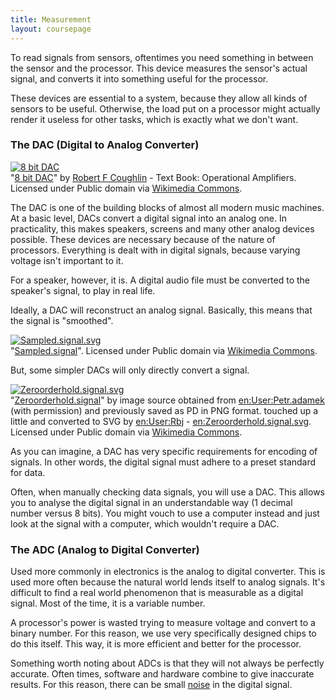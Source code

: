 ```yaml
---
title: Measurement
layout: coursepage
---
```


To read signals from sensors, oftentimes you need something in between the sensor and the processor. This device measures the sensor's actual signal, and converts it into something useful for the processor.

These devices are essential to a system, because they allow all kinds of sensors to be useful. Otherwise, the load put on a processor might actually render it useless for other tasks, which is exactly what we don't want.

### The DAC (Digital to Analog Converter)

<div class="credited">
<p><a title="By Rober F Coughlin (Text Book: Operational Amplifiers) [Attribution], via Wikimedia Commons" href="http://commons.wikimedia.org/wiki/File%3A8_bit_DAC.svg"><img alt="8 bit DAC" src="//upload.wikimedia.org/wikipedia/commons/b/b1/8_bit_DAC.svg"/></a><br>"<a href="http://commons.wikimedia.org/wiki/File%3A8_bit_DAC.svg">8 bit DAC</a>" by <a href="//www.goodreads.com/book/show/2863096-operational-amplifiers-and-linear-integrated-circuits">Robert F Coughlin</a> - Text Book: Operational Amplifiers. Licensed under Public domain via <a href="//commons.wikimedia.org/wiki/">Wikimedia Commons</a>.</p>
</div>

The DAC is one of the building blocks of almost all modern music machines. At a basic level, DACs convert a digital signal into an analog one. In practicality, this makes speakers, screens and many other analog devices possible. These devices are necessary because of the nature of processors. Everything is dealt with in digital signals, because varying voltage isn't important to it.

For a speaker, however, it is. A digital audio file must be converted to the speaker's signal, to play in real life.

Ideally, a DAC will reconstruct an analog signal. Basically, this means that the signal is "smoothed".

<div class="credited">
<p><a href="http://commons.wikimedia.org/wiki/File:Sampled.signal.svg#mediaviewer/File:Sampled.signal.svg"><img src="http://upload.wikimedia.org/wikipedia/commons/thumb/8/88/Sampled.signal.svg/1200px-Sampled.signal.svg.png" alt="Sampled.signal.svg"></a><br>"<a href="http://commons.wikimedia.org/wiki/File:Sampled.signal.svg#mediaviewer/File:Sampled.signal.svg">Sampled.signal</a>". Licensed under Public domain via <a href="//commons.wikimedia.org/wiki/">Wikimedia Commons</a>.</p>
</div>

But, some simpler DACs will only directly convert a signal.

<div class="credited">
<p><a href="http://commons.wikimedia.org/wiki/File:Zeroorderhold.signal.svg#mediaviewer/File:Zeroorderhold.signal.svg"><img src="http://upload.wikimedia.org/wikipedia/commons/thumb/1/15/Zeroorderhold.signal.svg/1200px-Zeroorderhold.signal.svg.png" alt="Zeroorderhold.signal.svg"></a><br>"<a href="http://commons.wikimedia.org/wiki/File:Zeroorderhold.signal.svg#mediaviewer/File:Zeroorderhold.signal.svg">Zeroorderhold.signal</a>" by image source obtained from <a href="//en.wikipedia.org/wiki/User:Petr.adamek" class="extiw" title="en:User:Petr.adamek">en:User:Petr.adamek</a> (with permission) and previously saved as PD in PNG format. touched up a little and converted to SVG by <a href="//en.wikipedia.org/wiki/User:Rbj" class="extiw" title="en:User:Rbj">en:User:Rbj</a> - <a href="//en.wikipedia.org/wiki/Zeroorderhold.signal.svg" class="extiw" title="en:Zeroorderhold.signal.svg">en:Zeroorderhold.signal.svg</a>. Licensed under Public domain via <a href="//commons.wikimedia.org/wiki/">Wikimedia Commons</a>.</p>
</div>

As you can imagine, a DAC has very specific requirements for encoding of signals. In other words, the digital signal must adhere to a preset standard for data.

Often, when manually checking data signals, you will use a DAC. This allows you to analyse the digital signal in an understandable way (1 decimal number versus 8 bits). You might vouch to use a computer instead and just look at the signal with a computer, which wouldn't require a DAC.

### The ADC (Analog to Digital Converter)
Used more commonly in electronics is the analog to digital converter. This is used more often because the natural world lends itself to analog signals. It's difficult to find a real world phenomenon that is measurable as a digital signal. Most of the time, it is a variable number.

A processor's power is wasted trying to measure voltage and convert to a binary number. For this reason, we use very specifically designed chips to do this itself. This way, it is more efficient and better for the processor.

Something worth noting about ADCs is that they will not always be perfectly accurate. Often times, software and hardware combine to give inaccurate results. For this reason, there can be small [noise](http://en.wikipedia.org/wiki/Noise_\(electronics\)) in the digital signal.
